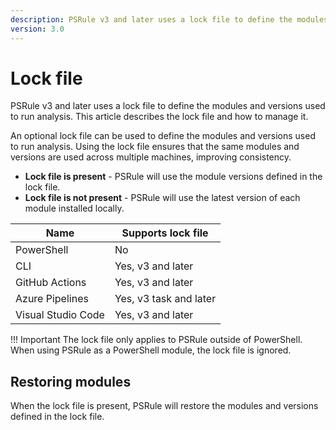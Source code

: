 ```yaml
---
description: PSRule v3 and later uses a lock file to define the modules and versions used to run analysis. This article describes the lock file and how to manage it.
version: 3.0
---
```


# Lock file

PSRule v3 and later uses a lock file to define the modules and versions used to run analysis.
This article describes the lock file and how to manage it.

An optional lock file can be used to define the modules and versions used to run analysis.
Using the lock file ensures that the same modules and versions are used across multiple machines, improving consistency.

- **Lock file is present** - PSRule will use the module versions defined in the lock file.
- **Lock file is not present** - PSRule will use the latest version of each module installed locally.

Name               | Supports lock file
----               | ------------------
PowerShell         | No
CLI                | Yes, v3 and later
GitHub Actions     | Yes, v3 and later
Azure Pipelines    | Yes, v3 task and later
Visual Studio Code | Yes, v3 and later

!!! Important
    The lock file only applies to PSRule outside of PowerShell.
    When using PSRule as a PowerShell module, the lock file is ignored.

## Restoring modules

When the lock file is present, PSRule will restore the modules and versions defined in the lock file.

<!-- Modules are automatically restored by PSRule when:

- Running analysis with  -->
